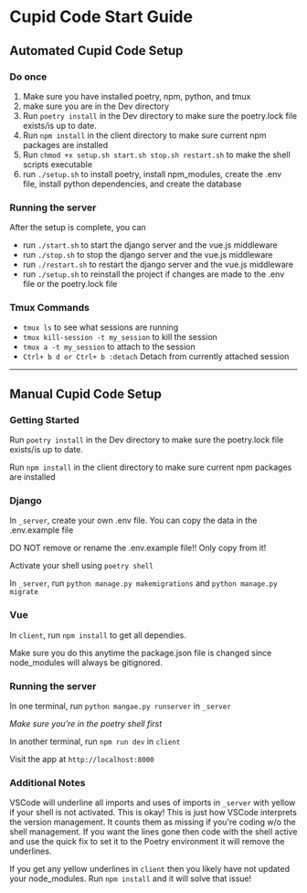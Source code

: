 # Cupid Code Start Guide

## Automated Cupid Code Setup

### Do once

1. Make sure you have installed poetry, npm, python, and tmux
2. make sure you are in the Dev directory
3. Run `poetry install` in the Dev directory to make sure the poetry.lock file exists/is up to date.
4. Run `npm install` in the client directory to make sure current npm packages are installed
5. Run `chmod +x setup.sh start.sh stop.sh restart.sh` to make the shell scripts executable
6. run `./setup.sh` to install poetry, install npm_modules, create the .env file, install python dependencies, and create the database

### Running the server

After the setup is complete, you can
- run `./start.sh` to start the django server and the vue.js middleware
- run `./stop.sh` to stop the django server and the vue.js middleware
- run `./restart.sh` to restart the django server and the vue.js middleware
- run `./setup.sh` to reinstall the project if changes are made to the .env file or the poetry.lock file

### Tmux Commands
- `tmux ls` to see what sessions are running
- `tmux kill-session -t my_session` to kill the session
- `tmux a -t my_session` to attach to the session
- `Ctrl+ b d or Ctrl+ b :detach` Detach from currently attached session 

-------------

## Manual Cupid Code Setup

### Getting Started

Run `poetry install` in the Dev directory to make sure the poetry.lock file exists/is up to date.

Run `npm install` in the client directory to make sure current npm packages are installed

### Django

In `_server`, create your own .env file. You can copy the data in the .env.example file 

DO NOT remove or rename the .env.example file!! Only copy from it!

Activate your shell using `poetry shell`

In `_server`, run `python manage.py makemigrations` and `python manage.py migrate`

### Vue
In `client`, run `npm install` to get all dependies. 

Make sure you do this anytime the package.json file is changed since node_modules will always be gitignored.

### Running the server

In one terminal, run `python mangae.py runserver` in `_server`
    
*Make sure you're in the poetry shell first*

In another terminal, run `npm run dev` in `client`

Visit the app at `http://localhost:8000`

### Additional Notes

VSCode will underline all imports and uses of imports in `_server` with yellow if your shell is not activated. This is okay! This is just how VSCode interprets the version management. It counts them as missing if you're coding w/o the shell management. If you want the lines gone then code with the shell active and use the quick fix to set it to the Poetry environment it will remove the underlines.

If you get any yellow underlines in `client` then you likely have not updated your node_modules. Run `npm install` and it will solve that issue!
